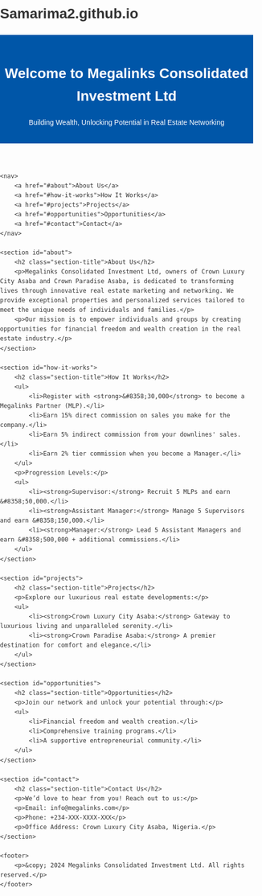 # Samarima2.github.io
<!DOCTYPE html>
<html lang="en">
<head>
    <meta charset="UTF-8">
    <meta name="viewport" content="width=device-width, initial-scale=1.0">
    <title>Megalinks Consolidated Investment Ltd</title>
    <style>
        body {
            font-family: Arial, sans-serif;
            margin: 0;
            padding: 0;
            line-height: 1.6;
            color: #333;
        }
        header {
            background: #0056a8;
            color: #fff;
            padding: 1rem 0;
            text-align: center;
        }
        nav {
            background: #f4f4f4;
            padding: 0.5rem 0;
            text-align: center;
        }
        nav a {
            margin: 0 15px;
            color: #333;
            text-decoration: none;
        }
        section {
            padding: 2rem;
        }
        .section-title {
            color: #0056a8;
            margin-bottom: 1rem;
        }
        footer {
            background: #333;
            color: #fff;
            text-align: center;
            padding: 1rem 0;
            margin-top: 2rem;
        }
    </style>
</head>
<body>
    <header>
        <h1>Welcome to Megalinks Consolidated Investment Ltd</h1>
        <p>Building Wealth, Unlocking Potential in Real Estate Networking</p>
    </header>

    <nav>
        <a href="#about">About Us</a>
        <a href="#how-it-works">How It Works</a>
        <a href="#projects">Projects</a>
        <a href="#opportunities">Opportunities</a>
        <a href="#contact">Contact</a>
    </nav>

    <section id="about">
        <h2 class="section-title">About Us</h2>
        <p>Megalinks Consolidated Investment Ltd, owners of Crown Luxury City Asaba and Crown Paradise Asaba, is dedicated to transforming lives through innovative real estate marketing and networking. We provide exceptional properties and personalized services tailored to meet the unique needs of individuals and families.</p>
        <p>Our mission is to empower individuals and groups by creating opportunities for financial freedom and wealth creation in the real estate industry.</p>
    </section>

    <section id="how-it-works">
        <h2 class="section-title">How It Works</h2>
        <ul>
            <li>Register with <strong>&#8358;30,000</strong> to become a Megalinks Partner (MLP).</li>
            <li>Earn 15% direct commission on sales you make for the company.</li>
            <li>Earn 5% indirect commission from your downlines' sales.</li>
            <li>Earn 2% tier commission when you become a Manager.</li>
        </ul>
        <p>Progression Levels:</p>
        <ul>
            <li><strong>Supervisor:</strong> Recruit 5 MLPs and earn &#8358;50,000.</li>
            <li><strong>Assistant Manager:</strong> Manage 5 Supervisors and earn &#8358;150,000.</li>
            <li><strong>Manager:</strong> Lead 5 Assistant Managers and earn &#8358;500,000 + additional commissions.</li>
        </ul>
    </section>

    <section id="projects">
        <h2 class="section-title">Projects</h2>
        <p>Explore our luxurious real estate developments:</p>
        <ul>
            <li><strong>Crown Luxury City Asaba:</strong> Gateway to luxurious living and unparalleled serenity.</li>
            <li><strong>Crown Paradise Asaba:</strong> A premier destination for comfort and elegance.</li>
        </ul>
    </section>

    <section id="opportunities">
        <h2 class="section-title">Opportunities</h2>
        <p>Join our network and unlock your potential through:</p>
        <ul>
            <li>Financial freedom and wealth creation.</li>
            <li>Comprehensive training programs.</li>
            <li>A supportive entrepreneurial community.</li>
        </ul>
    </section>

    <section id="contact">
        <h2 class="section-title">Contact Us</h2>
        <p>We’d love to hear from you! Reach out to us:</p>
        <p>Email: info@megalinks.com</p>
        <p>Phone: +234-XXX-XXXX-XXX</p>
        <p>Office Address: Crown Luxury City Asaba, Nigeria.</p>
    </section>

    <footer>
        <p>&copy; 2024 Megalinks Consolidated Investment Ltd. All rights reserved.</p>
    </footer>
</body>
</html>
